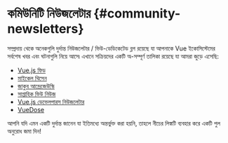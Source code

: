 # কমিউনিটি নিউজলেটার {#community-newsletters}

সম্প্রদায় থেকে অনেকগুলি দুর্দান্ত নিউজলেটার / ভিউ-ডেডিকেটেড ব্লগ রয়েছে যা আপনাকে Vue ইকোসিস্টেমের সর্বশেষ খবর এবং ঘটনাগুলি নিয়ে আসে৷ এখানে সক্রিয়দের একটি অ-সম্পূর্ণ তালিকা রয়েছে যা আমরা জুড়ে এসেছি:

- [Vue.js ফিড](https://vuejsfeed.com/)
- [মাইকেল থিসেন](https://michaelnthiessen.com/newsletter)
- [জাকুব আন্দ্রেজেউস্কি](https://dev.to/jacobandrewsky)
- [সাপ্তাহিক ভিউ নিউজ](https://weekly-vue.news/)
- [Vue.js ডেভেলপারস নিউজলেটার](https://vuejsdevelopers.com/newsletter/)
- [VueDose](https://vuedose.tips/articles#newsletter)

আপনি যদি এমন একটি দুর্দান্ত জানেন যা ইতিমধ্যে অন্তর্ভুক্ত করা হয়নি, তাহলে নীচের লিঙ্কটি ব্যবহার করে একটি পুল অনুরোধ জমা দিন!
